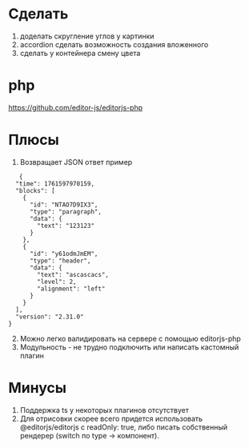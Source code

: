 # Сделать
1) доделать скругление углов у картинки
2) accordion сделать возможность создания вложенного
3) сделать у контейнера смену цвета

# php

https://github.com/editor-js/editorjs-php

# Плюсы

1) Возвращает JSON ответ пример
```
   {
  "time": 1761597970159,
  "blocks": [
    {
      "id": "NTAO7D9IX3",
      "type": "paragraph",
      "data": {
        "text": "123123"
      }
    },
    {
      "id": "y61odmJmEM",
      "type": "header",
      "data": {
        "text": "ascascacs",
        "level": 2,
        "alignment": "left"
      }
    }
  ],
  "version": "2.31.0"
}
  ```
2) Можно легко валидировать на сервере с помощью editorjs-php
3) Модульность - не трудно подключить или написать кастомный плагин

# Минусы

1) Поддержка ts у некоторых плагинов отсутствует
2) Для отрисовки скорее всего придется использовать @editorjs/editorjs с readOnly: true,
   либо писать собственный рендерер (switch по type → компонент).
